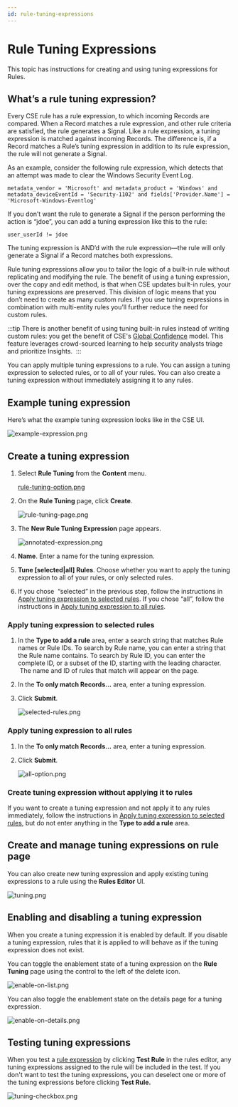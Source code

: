 ```yaml
---
id: rule-tuning-expressions
---
```


# Rule Tuning Expressions

This topic has instructions for creating and using tuning expressions for Rules.

## What’s a rule tuning expression?

Every CSE rule has a rule expression, to which incoming Records are compared. When a Record matches a rule expression, and other rule criteria are satisfied, the rule generates a Signal. Like a rule expression, a tuning expression is matched against incoming Records. The difference is, if a Record matches a Rule’s tuning expression in addition to its rule expression, the rule will not generate a Signal.

As an example, consider the following rule expression, which detects that an attempt was made to clear the Windows Security Event Log.

```
metadata_vendor = 'Microsoft' and metadata_product = 'Windows' and metadata_deviceEventId = 'Security-1102' and fields['Provider.Name'] = 'Microsoft-Windows-Eventlog'
```

If you don’t want the rule to generate a Signal if the person performing the action is “jdoe”, you can add a tuning expression like this to the rule:

`user_userId != jdoe`

The tuning expression is AND’d with the rule expression—the rule will only generate a Signal if a Record matches both expressions. 

Rule tuning expressions allow you to tailor the logic of a built-in rule without replicating and modifying the rule. The benefit of using a tuning expression, over the copy and edit method, is that when CSE updates built-in rules, your tuning expressions are preserved. This division of logic means that you don’t need to create as many custom rules. If you use tuning expressions in combination with multi-entity rules you’ll further reduce the need for custom rules.   

:::tip
There is another benefit of using tuning built-in rules instead of writing custom rules: you get the benefit of CSE's [Global Confidence](../records-signals-entities-insights/global-intelligence-security-insights.md) model. This feature leverages crowd-sourced learning to help security analysts triage and prioritize Insights. 
:::

You can apply multiple tuning expressions to a rule. You can assign a tuning expression to selected rules, or to all of your rules. You can also create a tuning expression without immediately assigning it to any rules.

## Example tuning expression

Here’s what the example tuning expression looks like in the CSE UI.

![example-expression.png](/img/cse/example-expression.png)

## Create a tuning expression

1. Select **Rule Tuning** from the **Content** menu.

    [rule-tuning-option.png](/img/cse/rule-tuning-option.png)
1. On the **Rule Tuning** page, click **Create**.

    ![rule-tuning-page.png](/img/cse/rule-tuning-page.png)
1. The **New Rule Tuning Expression** page appears.

    ![annotated-expression.png](/img/cse/annotated-expression.png)
1. **Name**. Enter a name for the tuning expression. 
1. **Tune \[selected\|all\] Rules**. Choose whether you want to apply the tuning expression to all of your rules, or only selected rules. 
1. If you chose  “selected” in the previous step, follow the instructions in [Apply tuning expression to selected rules](#apply-tuning-expression-to-selected-rules). If you chose “all”, follow the instructions in [Apply tuning expression to all rules](#apply-tuning-expression-to-all-rules).

### Apply tuning expression to selected rules

1. In the **Type to add a rule** area, enter a search string that matches Rule names or Rule IDs. To search by Rule name, you can enter a string that the Rule name contains. To search by Rule ID, you can enter the complete ID, or a subset of the ID, starting with the leading character.  The name and ID of rules that match will appear on the page.
1. In the **To only match Records...** area, enter a tuning expression. 
1. Click **Submit**.

    ![selected-rules.png](/img/cse/selected-rules.png)

### Apply tuning expression to all rules

1. In the **To only match Records...** area, enter a tuning expression. 
1. Click **Submit**.

    ![all-option.png](/img/cse/all-option.png)

### Create tuning expression without applying it to rules

If you want to create a tuning expression and not apply it to any rules immediately, follow the instructions in [Apply tuning expression to selected rules](#apply-tuning-expression-to-selected-rules), but do not enter anything in the **Type to add a rule** area.

## Create and manage tuning expressions on rule page

You can also create new tuning expression and apply existing tuning expressions to a rule using the **Rules Editor** UI.

![tuning.png](/img/cse/tuning.png)

## Enabling and disabling a tuning expression

When you create a tuning expression it is enabled by default. If you disable a tuning expression, rules that it is applied to will behave as if the tuning expression does not exist. 

You can toggle the enablement state of a tuning expression on the **Rule Tuning** page using the control to the left of the delete icon.

![enable-on-list.png](/img/cse/enable-on-list.png)

You can also toggle the enablement state on the details page for a tuning expression.

![enable-on-details.png](/img/cse/enable-on-details.png)

## Testing tuning expressions

When you test a [rule expression](about-cse-rules.md) by clicking **Test Rule** in the rules editor, any tuning expressions assigned to the rule will be included in the test. If you don't want to test the tuning expressions, you can deselect one or more of the tuning expressions before clicking **Test Rule.**

![tuning-checkbox.png](/img/cse/tuning-checkbox.png)

 
